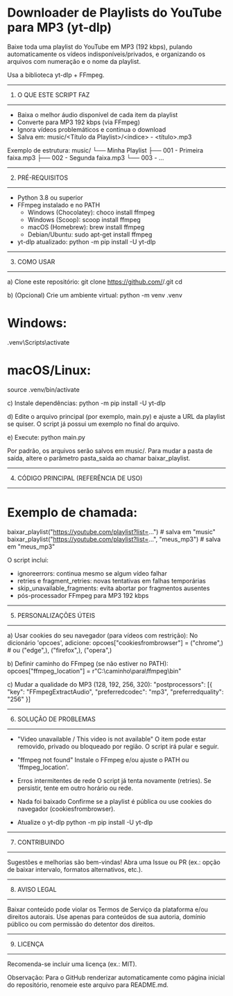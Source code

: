 Downloader de Playlists do YouTube para MP3 (yt-dlp)
================================================================

Baixe toda uma playlist do YouTube em MP3 (192 kbps), pulando automaticamente os vídeos indisponíveis/privados, e organizando os arquivos com numeração e o nome da playlist.

Usa a biblioteca yt-dlp + FFmpeg.

----------------------------------------------------------------
1) O QUE ESTE SCRIPT FAZ
----------------------------------------------------------------
- Baixa o melhor áudio disponível de cada item da playlist
- Converte para MP3 192 kbps (via FFmpeg)
- Ignora vídeos problemáticos e continua o download
- Salva em: music/<Título da Playlist>/<índice> - <título>.mp3

Exemplo de estrutura:
music/
  └── Minha Playlist
      ├── 001 - Primeira faixa.mp3
      ├── 002 - Segunda faixa.mp3
      └── 003 - ...

----------------------------------------------------------------
2) PRÉ-REQUISITOS
----------------------------------------------------------------
- Python 3.8 ou superior
- FFmpeg instalado e no PATH
  - Windows (Chocolatey): choco install ffmpeg
  - Windows (Scoop):      scoop install ffmpeg
  - macOS (Homebrew):     brew install ffmpeg
  - Debian/Ubuntu:        sudo apt-get install ffmpeg
- yt-dlp atualizado:
  python -m pip install -U yt-dlp

----------------------------------------------------------------
3) COMO USAR
----------------------------------------------------------------
a) Clone este repositório:
   git clone https://github.com/<seu-usuario>/<seu-repo>.git
   cd <seu-repo>

b) (Opcional) Crie um ambiente virtual:
   python -m venv .venv
   # Windows:
   .venv\Scripts\activate
   # macOS/Linux:
   source .venv/bin/activate

c) Instale dependências:
   python -m pip install -U yt-dlp

d) Edite o arquivo principal (por exemplo, main.py) e ajuste a URL da playlist se quiser.
   O script já possui um exemplo no final do arquivo.

e) Execute:
   python main.py

Por padrão, os arquivos serão salvos em music/.
Para mudar a pasta de saída, altere o parâmetro pasta_saida ao chamar baixar_playlist.

----------------------------------------------------------------
4) CÓDIGO PRINCIPAL (REFERÊNCIA DE USO)
----------------------------------------------------------------
# Exemplo de chamada:
baixar_playlist("https://youtube.com/playlist?list=...")              # salva em "music"
baixar_playlist("https://youtube.com/playlist?list=...", "meus_mp3")  # salva em "meus_mp3"

O script inclui:
- ignoreerrors: continua mesmo se algum vídeo falhar
- retries e fragment_retries: novas tentativas em falhas temporárias
- skip_unavailable_fragments: evita abortar por fragmentos ausentes
- pós-processador FFmpeg para MP3 192 kbps

----------------------------------------------------------------
5) PERSONALIZAÇÕES ÚTEIS
----------------------------------------------------------------
a) Usar cookies do seu navegador (para vídeos com restrição):
   No dicionário 'opcoes', adicione:
   opcoes["cookiesfrombrowser"] = ("chrome",)  # ou ("edge",), ("firefox",), ("opera",)

b) Definir caminho do FFmpeg (se não estiver no PATH):
   opcoes["ffmpeg_location"] = r"C:\caminho\para\ffmpeg\bin"

c) Mudar a qualidade do MP3 (128, 192, 256, 320):
   "postprocessors": [{
     "key": "FFmpegExtractAudio",
     "preferredcodec": "mp3",
     "preferredquality": "256"
   }]

----------------------------------------------------------------
6) SOLUÇÃO DE PROBLEMAS
----------------------------------------------------------------
- "Video unavailable / This video is not available"
  O item pode estar removido, privado ou bloqueado por região. O script irá pular e seguir.

- "ffmpeg not found"
  Instale o FFmpeg e/ou ajuste o PATH ou 'ffmpeg_location'.

- Erros intermitentes de rede
  O script já tenta novamente (retries). Se persistir, tente em outro horário ou rede.

- Nada foi baixado
  Confirme se a playlist é pública ou use cookies do navegador (cookiesfrombrowser).

- Atualize o yt-dlp
  python -m pip install -U yt-dlp

----------------------------------------------------------------
7) CONTRIBUINDO
----------------------------------------------------------------
Sugestões e melhorias são bem-vindas! Abra uma Issue ou PR (ex.: opção de baixar intervalo, formatos alternativos, etc.).

----------------------------------------------------------------
8) AVISO LEGAL
----------------------------------------------------------------
Baixar conteúdo pode violar os Termos de Serviço da plataforma e/ou direitos autorais.
Use apenas para conteúdos de sua autoria, domínio público ou com permissão do detentor dos direitos.

----------------------------------------------------------------
9) LICENÇA
----------------------------------------------------------------
Recomenda-se incluir uma licença (ex.: MIT).

Observação: Para o GitHub renderizar automaticamente como página inicial do repositório, renomeie este arquivo para README.md.
